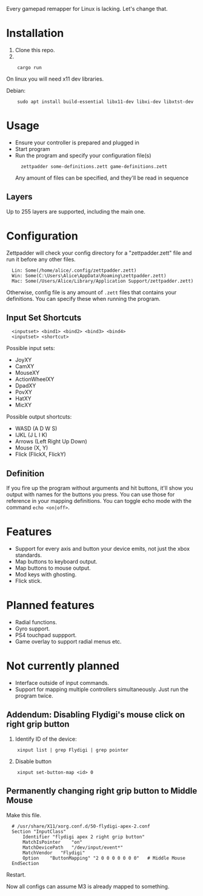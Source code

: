 Every gamepad remapper for Linux is lacking. Let's change that.

# Installation

1. Clone this repo.
2. 
```
    cargo run
```

On linux you will need x11 dev libraries.

Debian:
```
    sudo apt install build-essential libx11-dev libxi-dev libxtst-dev
```


# Usage
- Ensure your controller is prepared and plugged in
- Start program
- Run the program and specify your configuration file(s)
  ```
    zettpadder some-definitions.zett game-definitions.zett
  ```
  Any amount of files can be specified, and they'll be read in sequence

## Layers
Up to 255 layers are supported, including the main one.

# Configuration

Zettpadder will check your config directory for a "zettpadder.zett" file and run it before any other files.

```
  Lin: Some(/home/alice/.config/zettpadder.zett)
  Win: Some(C:\Users\Alice\AppData\Roaming\zettpadder.zett)
  Mac: Some(/Users/Alice/Library/Application Support/zettpadder.zett)
```

Otherwise, config file is any amount of `.zett` files that contains your definitions. You can specify these when running the program.

## Input Set Shortcuts
```
  <inputset> <bind1> <bind2> <bind3> <bind4>
  <inputset> <shortcut>
```

Possible input sets:
- JoyXY
- CamXY
- MouseXY
- ActionWheelXY
- DpadXY
- PovXY
- HatXY
- MicXY

Possible output shortcuts:
- WASD (A D W S)
- IJKL (J L I K)
- Arrows (Left Right Up Down)
- Mouse (X, Y)
- Flick (FlickX, FlickY)

## Definition

If you fire up the program without arguments and hit buttons, it'll show you output with names for the buttons you press. You can use those for reference in your mapping definitions. You can toggle echo mode with the command `echo <on|off>`.

# Features
- Support for every axis and button your device emits, not just the xbox standards.
- Map buttons to keyboard output.
- Map buttons to mouse output.
- Mod keys with ghosting.
- Flick stick.

# Planned features
- Radial functions.
- Gyro support.
- PS4 touchpad suppport.
- Game overlay to support radial menus etc.

# Not currently planned
- Interface outside of input commands.
- Support for mapping multiple controllers simultaneously. Just run the program twice.

## Addendum: Disabling Flydigi's mouse click on right grip button
1. Identify ID of the device:
```
    xinput list | grep Flydigi | grep pointer
```
2. Disable button
```
    xinput set-button-map <id> 0
```

## Permanently changing right grip button to Middle Mouse
Make this file.
```
  # /usr/share/X11/xorg.conf.d/50-flydigi-apex-2.conf
  Section "InputClass"
      Identifier "flydigi apex 2 right grip button"
      MatchIsPointer	"on"
      MatchDevicePath	"/dev/input/event*"
      MatchVendor	"Flydigi"
      Option	"ButtonMapping" "2 0 0 0 0 0 0 0"	# Middle Mouse
  EndSection
```
Restart.

Now all configs can assume M3 is already mapped to something.
